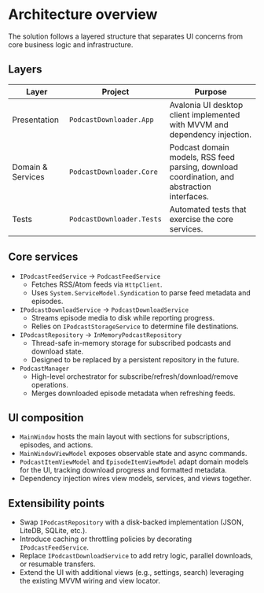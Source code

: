 # Architecture overview

The solution follows a layered structure that separates UI concerns from core business logic and infrastructure.

## Layers

| Layer | Project | Purpose |
|-------|---------|---------|
| Presentation | `PodcastDownloader.App` | Avalonia UI desktop client implemented with MVVM and dependency injection. |
| Domain & Services | `PodcastDownloader.Core` | Podcast domain models, RSS feed parsing, download coordination, and abstraction interfaces. |
| Tests | `PodcastDownloader.Tests` | Automated tests that exercise the core services. |

## Core services

- `IPodcastFeedService` → `PodcastFeedService`
  - Fetches RSS/Atom feeds via `HttpClient`.
  - Uses `System.ServiceModel.Syndication` to parse feed metadata and episodes.
- `IPodcastDownloadService` → `PodcastDownloadService`
  - Streams episode media to disk while reporting progress.
  - Relies on `IPodcastStorageService` to determine file destinations.
- `IPodcastRepository` → `InMemoryPodcastRepository`
  - Thread-safe in-memory storage for subscribed podcasts and download state.
  - Designed to be replaced by a persistent repository in the future.
- `PodcastManager`
  - High-level orchestrator for subscribe/refresh/download/remove operations.
  - Merges downloaded episode metadata when refreshing feeds.

## UI composition

- `MainWindow` hosts the main layout with sections for subscriptions, episodes, and actions.
- `MainWindowViewModel` exposes observable state and async commands.
- `PodcastItemViewModel` and `EpisodeItemViewModel` adapt domain models for the UI, tracking download progress and formatted metadata.
- Dependency injection wires view models, services, and views together.

## Extensibility points

- Swap `IPodcastRepository` with a disk-backed implementation (JSON, LiteDB, SQLite, etc.).
- Introduce caching or throttling policies by decorating `IPodcastFeedService`.
- Replace `IPodcastDownloadService` to add retry logic, parallel downloads, or resumable transfers.
- Extend the UI with additional views (e.g., settings, search) leveraging the existing MVVM wiring and view locator.
